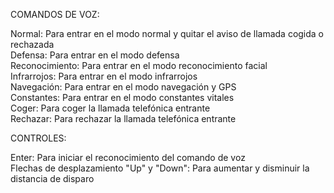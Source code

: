 COMANDOS DE VOZ:

Normal: Para entrar en el modo normal y quitar el aviso de llamada cogida o rechazada<br />
Defensa: Para entrar en el modo defensa<br />
Reconocimiento: Para entrar en el modo reconocimiento facial<br />
Infrarrojos: Para entrar en el modo infrarrojos<br />
Navegación: Para entrar en el modo navegación y GPS<br />
Constantes: Para entrar en el modo constantes vitales<br />
Coger: Para coger la llamada telefónica entrante<br />
Rechazar: Para rechazar la llamada telefónica entrante<br />

CONTROLES:

Enter: Para iniciar el reconocimiento del comando de voz<br />
Flechas de desplazamiento "Up" y "Down": Para aumentar y disminuir la distancia de disparo<br />
